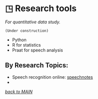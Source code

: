 # ◳ Research tools
_For quantitative data study._  

~~~
(Under construction)
~~~

* Python 
* R for statistics
* Praat for speech analysis

## By Research Topics:
* Speech recognition online: [speechnotes]("httpes://speechnotes.co")  
* 

[_back to MAIN_](../README.md)  

